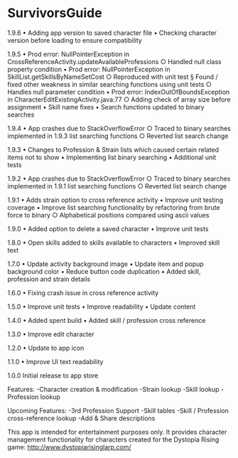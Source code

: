 # SurvivorsGuide

1.9.6
	• Adding app version to saved character file
	• Checking character version before loading to ensure compatibility

1.9.5
	• Prod error: NullPointerException in CrossReferenceActivity.updateAvailableProfessions
		○ Handled null class property condition
	• Prod error: NullPointerException in SkillList.getSkillsByNameSetCost
		○ Reproduced with unit test
			§ Found / fixed other weakness in similar searching functions using unit tests
		○ Handles null parameter condition
	• Prod error: IndexOutOfBoundsException in CharacterEditExistingActivity.java:77
		○ Adding check of array size before assignment
	• Skill name fixes
	• Search functions updated to binary searches

1.9.4
	• App crashes due to StackOverflowError
		○ Traced to binary searches implemented in 1.9.3 list searching functions
		○ Reverted list search change

1.9.3
	• Changes to Profession & Strain lists which caused certain related items not to show
	• Implementing list binary searching
	• Additional unit tests

1.9.2
	• App crashes due to StackOverflowError
		○ Traced to binary searches implemented in 1.9.1 list searching functions
		○ Reverted list search change

1.9.1
	• Adds strain option to cross reference activity
	• Improve unit testing coverage
	• Improve list searching functionality by refactoring from brute force to binary
		○ Alphabetical positions compared using ascii values

1.9.0
	• Added option to delete a saved character
	• Improve unit tests

1.8.0
	• Open skills added to skills available to characters
	• Improved skill text

1.7.0
	• Update activity background image
	• Update item and popup background color
	• Reduce button code duplication
	• Added skill, profession and strain details

1.6.0
	• Fixing crash issue in cross reference activity

1.5.0
	• Improve unit tests
	• Improve readability
	• Update content

1.4.0
	• Added spent build
	• Added skill / profession cross reference

1.3.0
	• Improve edit character

1.2.0
	• Update to app icon

1.1.0
	• Improve UI text readability

1.0.0
Initial release to app store

Features:
-Character creation & modification
-Strain lookup
-Skill lookup
-Profession lookup

Upcoming Features:
-3rd Profession Support
-Skill tables
-Skill / Profession cross-reference lookup
-Add & Share descriptions

This app is intended for entertainment purposes only. It provides character management functionality for characters
created for the Dystopia Rising game: http://www.dystopiarisinglarp.com/
